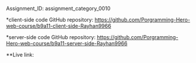 Assignment_ID: assignment_category_0010



*client-side code GitHub repository: https://github.com/Porgramming-Hero-web-course/b9a11-client-side-Rayhan9966


*server-side code GitHub repository: https://github.com/Porgramming-Hero-web-course/b9a11-server-side-Rayhan9966



**Live link:

